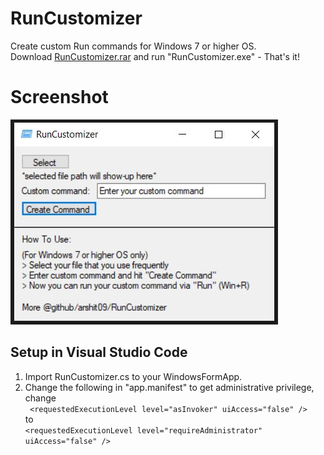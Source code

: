 # RunCustomizer
Create custom Run commands for Windows 7 or higher OS. <br />
Download [RunCustomizer.rar](https://www.mediafire.com/file/n6zt8l8dzscebfp/RunCustomizer.rar/file "RunCustomizer.rar") and run "RunCustomizer.exe" - That's it!

# Screenshot
![Main Page](https://raw.githubusercontent.com/arshit09/RunCustomizer/master/cover.jpg)

## Setup in Visual Studio Code
1) Import RunCustomizer.cs to your WindowsFormApp.
2) Change the following in "app.manifest" to get administrative privilege,<br />
change <br />
```  <requestedExecutionLevel level="asInvoker" uiAccess="false" /> ``` <br />
to<br />
 ``` <requestedExecutionLevel level="requireAdministrator" uiAccess="false" /> ```
